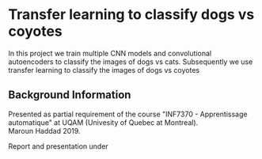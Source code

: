# Transfer learning to classify dogs vs coyotes
 In this project we train multiple CNN models and convolutional autoencoders to classify the images of dogs vs cats. Subsequently we use transfer learning to classify the images of dogs vs coyotes

## Background Information
Presented as partial requirement of the course "INF7370 - Apprentissage automatique" at UQAM (Univesity of Quebec at Montreal).  
Maroun Haddad 2019.  

Report and presentation under 
